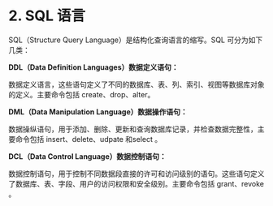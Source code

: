# 2. SQL 语言

SQL（Structure Query Language）是结构化查询语言的缩写。SQL 可分为如下几类：



**DDL（Data Definition Languages）数据定义语句：**

​	数据定义语言，这些语句定义了不同的数据库、表、列、索引、视图等数据库对象的定义。主要命令包括 create、drop、alter。

**DML（Data Manipulation Language）数据操作语句：**

​	数据操纵语句，用于添加、删除、更新和查询数据库记录，并检查数据完整性，主要命令包括 insert、delete、udpate 和select 。

**DCL（Data Control Language）数据控制语句：**

​	数据控制语句，用于控制不同数据段直接的许可和访问级别的语句。这些语句定义了数据库、表、字段、用户的访问权限和安全级别。主要命令包括 grant、revoke 。



